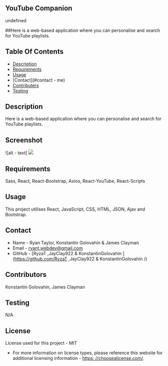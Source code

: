## YouTube Companion

  undefined
  
##Here is a web-based application where you can personalise and search for YouTube playlists.


## Table Of Contents
  * [Description](#description)
  * [Requirements](#require)
  * [Usage](#usage)
  * [Contact](#contact - me)
  * [Contributers](#contributors)
  * [Testing](#test)


## Description
Here is a web-based application where you can personalise and search for YouTube playlists.

## Screenshot
![alt - text] <img src=()/>

## Requirements
Sass, React, React-Bootstrap, Axios, React-YouTube, React-Scripts

## Usage
This project utilises React, JavaScript, CSS, HTML, JSON, Ajax and Bootstrap.

## Contact
* Name - Ryan Taylor, Konstantin Golovahin & James Clayman
* Email - ryant.webdev@gmail.com
* GitHub - [RyzaT ,JayClay922 & KonstantinGolovahin ](https://github.com/RyzaT ,JayClay922 & KonstantinGolovahin /)

## Contributors
Konstantin Golovahin, James Clayman

## Testing
N/A

## License
  License used for this project - MIT
  * For more information on license types, please reference this website
for additional licensing information - [https: //choosealicense.com/](https://choosealicense.com/).
  